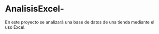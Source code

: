 # AnalisisExcel-
En este proyecto se analizará una base de datos de una tienda mediante el uso Excel.
